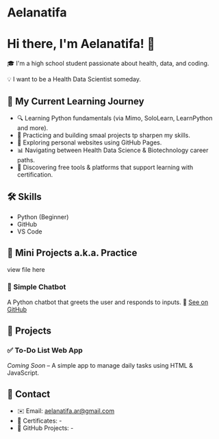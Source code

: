 # Aelanatifa

# Hi there, I'm Aelanatifa! 👋

🎓 I'm a high school student passionate about health, data, and coding.

💡 I want to be a Health Data Scientist someday.

## 🚀 My Current Learning Journey
- 🔍 Learning Python fundamentals (via Mimo, SoloLearn, LearnPython and more).
- 📝 Practicing and building smaal projects tp sharpen my skills. 
- 🧠 Exploring personal websites using GitHub Pages.
- 📊 Navigating between Health Data Science & Biotechnology career paths.
- 🎯 Discovering free tools & platforms that support learning with certification. 

## 🛠️ Skills
- Python (Beginner)
- GitHub
- VS Code

## 📌 Mini Projects a.k.a. Practice 
view file here 
### 🤖 Simple Chatbot
A Python chatbot that greets the user and responds to inputs.
🔗 [See on GitHub](link-ke-folder-project)

## 🧪 Projects 
### ✅ To-Do List Web App
*Coming Soon* – A simple app to manage daily tasks using HTML & JavaScript.

## 📎 Contact
- ✉️ Email: aelanatifa.ar@gmail.com
- 📁 Certificates: -
- 🔗 GitHub Projects: -
